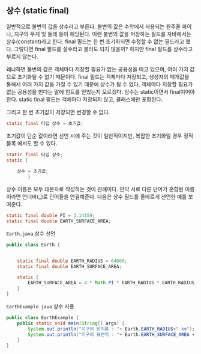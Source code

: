 ## 상수 (static final)

일반적으로 불변의 값을 상수라고 부른다. 불변의 값은 수학에서 사용되는 원주율 파이나,
지구의 무게 및 둘레 등이 해당된다. 이런 불변의 값을 저장하는 필드를 자바에서는 
상수(constant)라고 한다. final 필드는 한 번 초기화되면 수정할 수 없는 필드라고 했다.
그렇다면 final 필드를 살수라고 불러도 되지 않을까? 하지만 final 필드를 상수라고 부르지 않는다.

왜냐하면 불변의 값은 객체마다 저장할 필요가 없는 공용성을 띠고 있으며, 여러 가지 값으로
초기화될 수 없기 때문이다. final 필드는 객체마다 저장되고, 생성자의 매개값을 통해서
여러 가지 값을 가질 수 있기 때문에 상수가 될 수 없다. 객체마다 저장할
필요가 없는 공용성을 띤다는 말에 힌트를 얻었는지 모르겠다. 상수는 static이면서 
final이어야 한다. static final 필드는 객체마다 저장되지 않고, 클래스에만 포함된다.

그리고 한 번 초기값이 저장되면 변경할 수 없다.

```java
static final 타입 상수 = 초기값;
```

초기값이 단순 값이라면 선언 시에 주는 것이 일반적이지만, 복잡한 초기화일 경우 정적 블록
에서도 할 수 있다.

```java
static final 타입 상수;
static {
    
    상수 = 초기값;
        }
```

상수 이름은 모두 대문자로 작성하는 것이 관례이다. 만약 서로 다른 단어가 혼합된
이름이라면 언더바(_)로 단어들을 연결해준다. 다음은 상수 필드를 올바르게 선언한 예를 보여준다.

```java
static final double PI = 3.14159;
static final double EARTH_SURFACE_AREA;
```

`Earth.java` 상수 선언

```java
public class Earth {


    static final double EARTH_RADIUS = 64000;
    static final double EARTH_SURFACE_AREA;

    static {
        EARTH_SURFACE_AREA = 4 * Math.PI * EARTH_RADIUS * EARTH_RADIUS;
    }
}

```

`EarthExample.java` 상수 사용

```java
public class EarthExample {
    public static void main(String[] args) {
        System.out.println("지구의 반지름 : "+ Earth.EARTH_RADIUS+" km");
        System.out.println("지구의 표면적 : "+ Earth.EARTH_SURFACE_AREA + "km^2");
    }
}

```


